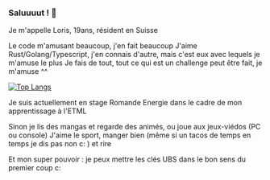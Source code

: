 ### Saluuuut ! 👋

Je m'appelle Loris, 19ans, résident en Suisse

Le code m'amusant beaucoup, j'en fait beaucoup
J'aime Rust/Golang/Typescript, j'en connais d'autre, mais c'est eux avec lequels je m'amuse le plus
Je fais de tout, tout ce qui est un challenge peut être fait, je m'amuse ^^

[![Top Langs](https://github-readme-stats.vercel.app/api/top-langs/?username=El-Chapo0133&layout=compact)](https://github.com/El-Chapo0133/github-readme-stats)

Je suis actuellement en stage Romande Energie dans le cadre de mon apprentissage à l'ETML

Sinon je lis des mangas et regarde des animés, ou joue aux jeux-viédos (PC ou console)
J'aime le sport, manger bien (même si un tacos de temps en temps je dis pas non c: ) et rire

Et mon super pouvoir : je peux mettre les clés UBS dans le bon sens du premier coup c:
